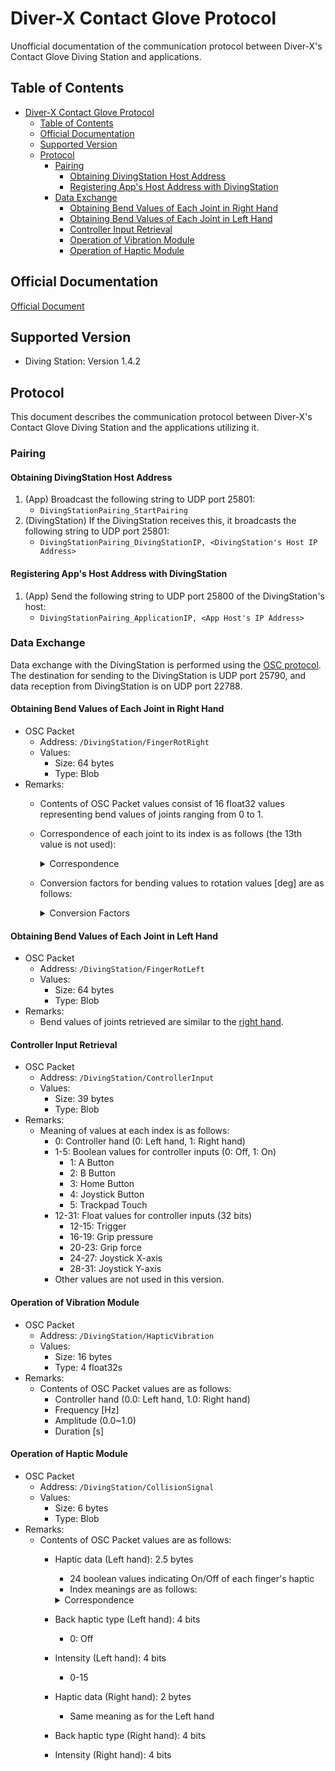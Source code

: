 # Diver-X Contact Glove Protocol
Unofficial documentation of the communication protocol between Diver-X's Contact Glove Diving Station and applications.

## Table of Contents
- [Diver-X Contact Glove Protocol](#diver-x-contact-glove-protocol)
  - [Table of Contents](#table-of-contents)
  - [Official Documentation](#official-documentation)
  - [Supported Version](#supported-version)
  - [Protocol](#protocol)
    - [Pairing](#pairing)
      - [Obtaining DivingStation Host Address](#obtaining-divingstation-host-address)
      - [Registering App's Host Address with DivingStation](#registering-apps-host-address-with-divingstation)
    - [Data Exchange](#data-exchange)
      - [Obtaining Bend Values of Each Joint in Right Hand](#obtaining-bend-values-of-each-joint-in-right-hand)
      - [Obtaining Bend Values of Each Joint in Left Hand](#obtaining-bend-values-of-each-joint-in-left-hand)
      - [Controller Input Retrieval](#controller-input-retrieval)
      - [Operation of Vibration Module](#operation-of-vibration-module)
      - [Operation of Haptic Module](#operation-of-haptic-module)


## Official Documentation
[Official Document](https://docs.diver-x.jp/unity-sdk/setup.html)

## Supported Version
- Diving Station: Version 1.4.2

## Protocol
This document describes the communication protocol between Diver-X's Contact Glove Diving Station and the applications utilizing it.

### Pairing
#### Obtaining DivingStation Host Address
1. (App) Broadcast the following string to UDP port 25801:
    - `DivingStationPairing_StartPairing`
2. (DivingStation) If the DivingStation receives this, it broadcasts the following string to UDP port 25801:
    - `DivingStationPairing_DivingStationIP, <DivingStation's Host IP Address>`

#### Registering App's Host Address with DivingStation
1. (App) Send the following string to UDP port 25800 of the DivingStation's host:
    - `DivingStationPairing_ApplicationIP, <App Host's IP Address>`

### Data Exchange
Data exchange with the DivingStation is performed using the [OSC protocol](https://ccrma.stanford.edu/groups/osc/index.html). 
The destination for sending to the DivingStation is UDP port 25790, and data reception from DivingStation is on UDP port 22788.

#### Obtaining Bend Values of Each Joint in Right Hand
- OSC Packet
  - Address:
    `/DivingStation/FingerRotRight`
  - Values:
    - Size: 64 bytes
    - Type: Blob
- Remarks:
  - Contents of OSC Packet values consist of 16 float32 values representing bend values of joints ranging from 0 to 1.
  - Correspondence of each joint to its index is as follows (the 13th value is not used):
    <details><summary>Correspondence</summary>

    | Index | Joint              |
    | ----- | ------------------ |
    | 0     | LittleProximal     |
    | 1     | LittleIntermediate |
    | 2     | LittleDistal       |
    | 3     | RingProximal       |
    | 4     | RingIntermediate   |
    | 5     | RingDistal         |
    | 6     | MiddleProximal     |
    | 7     | MiddleIntermediate |
    | 8     | MiddleDistal       |
    | 9     | IndexProximal      |
    | 10    | IndexIntermediate  |
    | 11    | IndexDistal        |
    | 12    | ThumbProximal      |
    | 14    | ThumbIntermediate  |
    | 15    | ThumbDistal        |
    </details>
  - Conversion factors for bending values to rotation values [deg] are as follows:
    <details><summary>Conversion Factors</summary>

    | Joint              | Factor  |
    | ------------------ | ------- |
    | LittleProximal     | 90      |
    | LittleIntermediate | 100     |
    | LittleDistal       | 90      |
    | RingProximal       | 90      |
    | RingIntermediate   | 100     |
    | RingDistal         | 90      |
    | MiddleProximal     | 90      |
    | MiddleIntermediate | 100     |
    | MiddleDistal       | 90      |
    | IndexProximal      | 90      |
    | IndexIntermediate  | 100     |
    | IndexDistal        | 90      |
    | ThumbProximal      | 30/0.66 |
    | ThumbIntermediate  | 55      |
    | ThumbDistal        | 80      |
    </details>

#### Obtaining Bend Values of Each Joint in Left Hand
- OSC Packet
  - Address:
    `/DivingStation/FingerRotLeft`
  - Values:
    - Size: 64 bytes
    - Type: Blob
- Remarks:
  - Bend values of joints retrieved are similar to the [right hand](#obtaining-bend-values-of-each-joint-in-right-hand).

#### Controller Input Retrieval
- OSC Packet
  - Address:
    `/DivingStation/ControllerInput`
  - Values:
    - Size: 39 bytes
    - Type: Blob
- Remarks:
  - Meaning of values at each index is as follows:
    - 0: Controller hand (0: Left hand, 1: Right hand)
    - 1-5: Boolean values for controller inputs (0: Off, 1: On)
      - 1: A Button
      - 2: B Button
      - 3: Home Button
      - 4: Joystick Button
      - 5: Trackpad Touch
    - 12-31: Float values for controller inputs (32 bits)
      - 12-15: Trigger
      - 16-19: Grip pressure
      - 20-23: Grip force
      - 24-27: Joystick X-axis
      - 28-31: Joystick Y-axis
    - Other values are not used in this version.

#### Operation of Vibration Module
- OSC Packet
  - Address:
    `/DivingStation/HapticVibration`
  - Values:
    - Size: 16 bytes
    - Type: 4 float32s
- Remarks:
  - Contents of OSC Packet values are as follows:
    - Controller hand (0.0: Left hand, 1.0: Right hand)
    - Frequency [Hz]
    - Amplitude (0.0~1.0)
    - Duration [s]

#### Operation of Haptic Module
- OSC Packet
  - Address:
    `/DivingStation/CollisionSignal`
  - Values:
    - Size: 6 bytes
    - Type: Blob
- Remarks:
  - Contents of OSC Packet values are as follows:
    - Haptic data (Left hand): 2.5 bytes
      - 24 boolean values indicating On/Off of each finger's haptic
      - Index meanings are as follows:

      <details><summary>Correspondence</summary>

      | Index | Section | Location    |
      | ----- | ------- | ----------- |
      | 0     | Thumb   | Upper-left  |
      | 1     | Thumb   | Lower-left  |
      | 2     | Thumb   | Upper-right |
      | 3     | Thumb   | Lower-right |
      | 4     | Index   | Upper-left  |
      | 5     | Index   | Lower-left  |
      | 6     | Index   | Upper-right |
      | 7     | Index   | Lower-right |
      | 8     | Middle  | Upper-left  |
      | 9     | Middle  | Lower-left  |
      | 10    | Middle  | Upper-right |
      | 11    | Middle  | Lower-right |
      | 12    | Ring    | Upper-left  |
      | 13    | Ring    | Lower-left  |
      | 14    | Ring    | Upper-right |
      | 15    | Ring    | Lower-right |
      </details>
    - Back haptic type (Left hand): 4 bits
      - 0: Off
    - Intensity (Left hand): 4 bits
      - 0-15
    - Haptic data (Right hand): 2 bytes
      - Same meaning as for the Left hand
    - Back haptic type (Right hand): 4 bits
    - Intensity (Right hand): 4 bits

